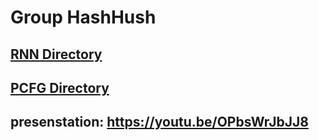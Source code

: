 # Group HashHush
## [RNN Directory](https://github.com/ECS153/final-project-hash-hush/tree/master/src/rnn)
## [PCFG Directory](https://github.com/ECS153/final-project-hash-hush/tree/master/src/pcfg)
## presenstation: https://youtu.be/OPbsWrJbJJ8
